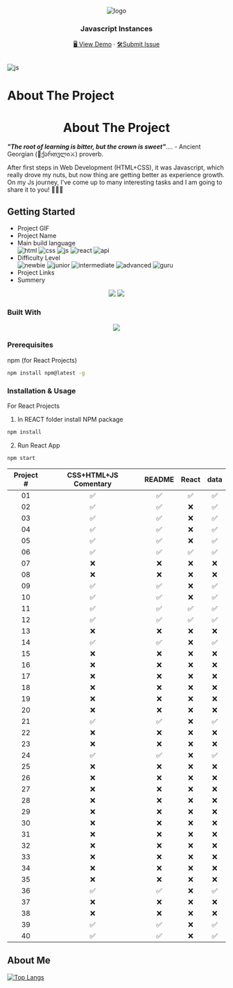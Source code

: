 <a name="readme-top"></a>
<div align="center">
 <img src="https://user-images.githubusercontent.com/79293287/230690583-935f9ece-4fc1-4f95-95e5-78fa5bf89b3e.png" alt="logo"><br/>
<h3 align="center">Javascript Instances</h3>
  <div align="center">
    <a href="https://gpx.ge/challenge/js/" target="_blank">🖥️ View Demo</a>
    ·
    <a href="https://github.com/tsotneforester/Javascript/issues">🛠Submit Issue</a>
  </div>
<br/>

</div>

![js](https://user-images.githubusercontent.com/79293287/230690681-18f9f658-7611-4280-aedf-088468960a12.gif)

# About The Project
<h1 align="center"> About The Project </h1> 

_**"The root of learning is bitter, but the crown is sweet"**_.... - Ancient Georgian (:bow_and_arrow:ქართული:crossed_swords:) proverb.

After first steps in Web Development (HTML+CSS), it was Javascript, which really drove my nuts, but now thing are getting better as experience growth. On my Js journey, I've come up to many interesting tasks and I am going to share it to you! :partying_face::partying_face::partying_face:

## Getting Started

- Project GIF
- Project Name
- Main build language  
![html](https://img.shields.io/badge/-HTML-6abecd "image")
![css](https://img.shields.io/badge/-CSS-3e54a3 "image")
![js](https://img.shields.io/badge/-Vanilla%20JS-cf6390 "image")
![react](https://img.shields.io/badge/-React-f4cf0c "image")
![api](https://img.shields.io/badge/-API-aad742 "image")
- Difficulty Level  
![newbie](https://img.shields.io/badge/%201%20-newbie-white?labelColor=6abecd "image")
![junior](https://img.shields.io/badge/%202%20-junior-white?labelColor=aad742 "image")
![intermediate](https://img.shields.io/badge/%203%20-intermediate-white?labelColor=f1b604 "image")
![advanced](https://img.shields.io/badge/%204%20-advanced-white?labelColor=bf4605 "image")
![guru](https://img.shields.io/badge/%205%20-guru-white?labelColor=ed2c49 "image")
- Project Links
- Summery

<div align="center">
 <img src="https://user-images.githubusercontent.com/79293287/230690673-ac25b7f0-b471-4be6-8c54-24f077d40c23.png" />
 <img src="https://user-images.githubusercontent.com/79293287/230690648-8c65bd88-363a-47dd-a97a-6f3ef3855a2b.png" />
</div>

### Built With

<p align="center">
  <a href="https://skillicons.dev">
    <img src="https://skills.thijs.gg/icons?i=js,html,css,sass,styledcomponents,react,codepen,figma,git,ps,vscode" />
  </a>
</p>


### Prerequisites
npm (for React Projects)
  ```sh
  npm install npm@latest -g
  ```

### Installation & Usage

For React Projects
  1. In REACT folder install NPM package
  ```sh
  npm install
  ```
  2. Run React App
  ```sh
  npm start
  ```

|Project #|CSS+HTML+JS Comentary |README|React|data|
|:--:| :-----: | :-----: |:-----: |:-----: |
|01|✅|✅|✅|✅|
|02|✅|✅|❌|✅|
|03|✅|✅|❌|✅|
|04|✅|✅|❌|✅|
|05|✅|✅|❌|✅|
|06|✅|✅|✅|✅|
|07|❌|❌|❌|❌|
|08|❌|❌|❌|❌|
|09|✅|✅|❌|✅|
|10|✅|✅|❌|✅|
|11|✅|✅|✅|✅|
|12|✅|✅|✅|✅|
|13|❌|❌|❌|❌|
|14|✅|✅|❌|✅|
|15|❌|❌|❌|❌|
|16|❌|❌|❌|❌|
|17|❌|❌|❌|❌|
|18|❌|❌|❌|❌|
|19|❌|❌|❌|❌|
|20|❌|❌|❌|❌|
|21|✅|✅|❌|✅|
|22|❌|❌|❌|❌|
|23|❌|❌|❌|❌|
|24|✅|✅|❌|✅|
|25|❌|❌|❌|❌|
|26|❌|❌|❌|❌|
|27|❌|❌|❌|❌|
|28|❌|❌|❌|❌|
|29|❌|❌|❌|❌|
|30|❌|❌|❌|❌|
|31|❌|❌|❌|❌|
|32|❌|❌|❌|❌|
|33|❌|❌|❌|❌|
|34|❌|❌|❌|❌|
|35|❌|❌|❌|❌|
|36|✅|✅|❌|✅|
|37|❌|❌|❌|❌|
|38|❌|❌|❌|❌|
|39|✅|✅|❌|✅|
|40|✅|✅|❌|✅|




## About Me

[![Top Langs](http://github-profile-summary-cards.vercel.app/api/cards/profile-details?username=tsotneforester&theme=github_dark)](https://github.com/anuraghazra/github-readme-stats)


<!-- https://home.aveek.io/GitHub-Profile-Badges/ -->
